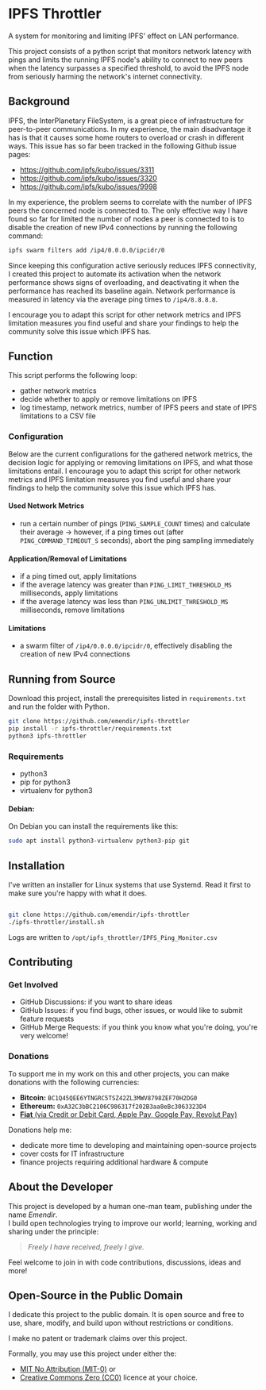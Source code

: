 # IPFS Throttler

A system for monitoring and limiting IPFS' effect on LAN performance.

This project consists of a python script that monitors network latency with pings and limits the running IPFS node's ability to connect to new peers when the latency surpasses a specified threshold, to avoid the IPFS node from seriously harming the network's internet connectivity.

## Background

IPFS, the InterPlanetary FileSystem, is a great piece of infrastructure for peer-to-peer communications.
In my experience, the main disadvantage it has is that it causes some home routers to overload or crash in different ways.
This issue has so far been tracked in the following Github issue pages:

- https://github.com/ipfs/kubo/issues/3311
- https://github.com/ipfs/kubo/issues/3320
- https://github.com/ipfs/kubo/issues/9998

In my experience, the problem seems to correlate with the number of IPFS peers the concerned node is connected to.
The only effective way I have found so far for limited the number of nodes a peer is connected to is to disable the creation of new IPv4 connections by running the following command:

```sh
ipfs swarm filters add /ip4/0.0.0.0/ipcidr/0
```

Since keeping this configuration active seriously reduces IPFS connectivity, I created this project to automate its activation when the network performance shows signs of overloading, and deactivating it when the performance has reached its baseline again.
Network performance is measured in latency via the average ping times to `/ip4/8.8.8.8`.

I encourage you to adapt this script for other network metrics and IPFS limitation measures you find useful and share your findings to help the community solve this issue which IPFS has.

## Function

This script performs the following loop:

- gather network metrics
- decide whether to apply or remove limitations on IPFS
- log timestamp, network metrics, number of IPFS peers and state of IPFS limitations to a CSV file

### Configuration

Below are the current configurations for the gathered network metrics, the decision logic for applying or removing limitations on IPFS, and what those limitations entail.
I encourage you to adapt this script for other network metrics and IPFS limitation measures you find useful and share your findings to help the community solve this issue which IPFS has.

#### Used Network Metrics

- run a certain number of pings (`PING_SAMPLE_COUNT` times) and calculate their average
  -> however, if a ping times out (after `PING_COMMAND_TIMEOUT_S` seconds), abort the ping sampling immediately

#### Application/Removal of Limitations

- if a ping timed out, apply limitations
- if the average latency was greater than `PING_LIMIT_THRESHOLD_MS` milliseconds, apply limitations
- if the average latency was less than `PING_UNLIMIT_THRESHOLD_MS` milliseconds, remove limitations

#### Limitations

- a swarm filter of `/ip4/0.0.0.0/ipcidr/0`, effectively disabling the creation of new IPv4 connections

## Running from Source

Download this project, install the prerequisites listed in `requirements.txt` and run the folder with Python.

```sh
git clone https://github.com/emendir/ipfs-throttler
pip install -r ipfs-throttler/requirements.txt
python3 ipfs-throttler
```

### Requirements

- python3
- pip for python3
- virtualenv for python3

#### Debian:

On Debian you can install the requirements like this:

```sh
sudo apt install python3-virtualenv python3-pip git
```

## Installation

I've written an installer for Linux systems that use Systemd.
Read it first to make sure you're happy with what it does.

```sh

git clone https://github.com/emendir/ipfs-throttler
./ipfs-throttler/install.sh
```

Logs are written to `/opt/ipfs_throttler/IPFS_Ping_Monitor.csv`

## Contributing

### Get Involved

- GitHub Discussions: if you want to share ideas
- GitHub Issues: if you find bugs, other issues, or would like to submit feature requests
- GitHub Merge Requests: if you think you know what you're doing, you're very welcome!

### Donations

To support me in my work on this and other projects, you can make donations with the following currencies:

- **Bitcoin:** `BC1Q45QEE6YTNGRC5TSZ42ZL3MWV8798ZEF70H2DG0`
- **Ethereum:** `0xA32C3bBC2106C986317f202B3aa8eBc3063323D4`
- [**Fiat** (via Credit or Debit Card, Apple Pay, Google Pay, Revolut Pay)](https://checkout.revolut.com/pay/4e4d24de-26cf-4e7d-9e84-ede89ec67f32)

Donations help me:
- dedicate more time to developing and maintaining open-source projects
- cover costs for IT infrastructure
- finance projects requiring additional hardware & compute

## About the Developer

This project is developed by a human one-man team, publishing under the name _Emendir_.  
I build open technologies trying to improve our world;
learning, working and sharing under the principle:

> _Freely I have received, freely I give._

Feel welcome to join in with code contributions, discussions, ideas and more!

## Open-Source in the Public Domain

I dedicate this project to the public domain.
It is open source and free to use, share, modify, and build upon without restrictions or conditions.

I make no patent or trademark claims over this project.  

Formally, you may use this project under either the: 
- [MIT No Attribution (MIT-0)](https://choosealicense.com/licenses/mit-0/) or
- [Creative Commons Zero (CC0)](https://choosealicense.com/licenses/cc0-1.0/)
licence at your choice.  


